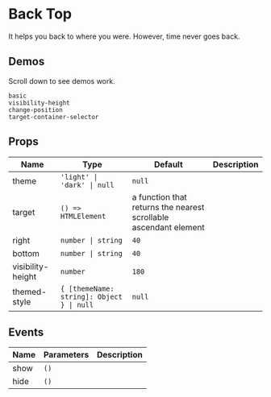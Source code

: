 # Back Top
<!--single-column-->
It helps you back to where you were. However, time never goes back.
## Demos
Scroll down to see demos work.

```demo
basic
visibility-height
change-position
target-container-selector
```

## Props
|Name|Type|Default|Description|
|-|-|-|-|
|theme|`'light' \| 'dark' \| null`|`null`||
|target|`() => HTMLElement`|a function that returns the nearest scrollable ascendant element||
|right|`number \| string`|`40`||
|bottom|`number \| string`|`40`||
|visibility-height|`number`|`180`||
|themed-style|`{ [themeName: string]: Object } \| null`|`null`||

## Events
|Name|Parameters|Description|
|-|-|-|
|show|`()`||
|hide|`()`||